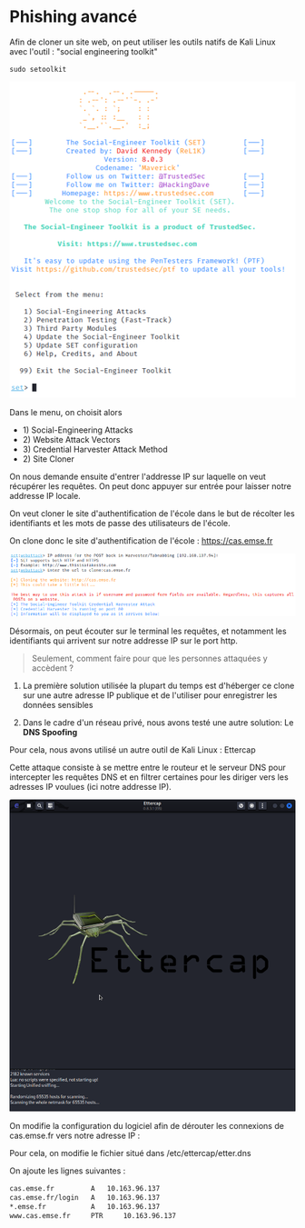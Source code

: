  # Phishing avancé

 Afin de cloner un site web, on peut utiliser les outils natifs de Kali Linux avec l'outil : "social engineering toolkit"

    sudo setoolkit

![setoolkit](assets/setoolkit.png)

Dans le menu, on choisit alors
- 1\) Social-Engineering Attacks 
- 2\) Website Attack Vectors
- 3\) Credential Harvester Attack Method
- 2\) Site Cloner

On nous demande ensuite d'entrer l'addresse IP sur laquelle on veut récupérer les requêtes. On peut donc appuyer sur entrée pour laisser notre addresse IP locale.

On veut cloner le site d'authentification de l'école dans le but de récolter les identifiants et les mots de passe des utilisateurs de l'école.

On clone donc le site d'authentification de l'école : https://cas.emse.fr

![credHarvester](assets/credHarvester.png)

Désormais, on peut écouter sur le terminal les requêtes, et notamment les identifiants qui arrivent sur notre addresse IP sur le port http.

>Seulement, comment faire pour que les personnes attaquées y accèdent ? 

1. La première solution utilisée la plupart du temps est d'héberger ce clone sur une autre adresse IP publique et de l'utiliser pour enregistrer les données sensibles

2. Dans le cadre d'un réseau privé, nous avons testé une autre solution: Le **DNS Spoofing**

Pour cela, nous avons utilisé un autre outil de Kali Linux : Ettercap

Cette attaque consiste à se mettre entre le routeur et le serveur DNS pour intercepter les requêtes DNS et en filtrer certaines pour les diriger vers les adresses IP voulues (ici notre addresse IP).

![ettercap](assets/ettercap.png)

On modifie la configuration du logiciel afin de dérouter les connexions de cas.emse.fr vers notre adresse IP :

Pour cela, on modifie le fichier situé dans /etc/ettercap/etter.dns

On ajoute les lignes suivantes :

    cas.emse.fr 		A 	10.163.96.137
    cas.emse.fr/login 	A 	10.163.96.137
    *.emse.fr 		    A 	10.163.96.137
    www.cas.emse.fr 	PTR 	10.163.96.137

